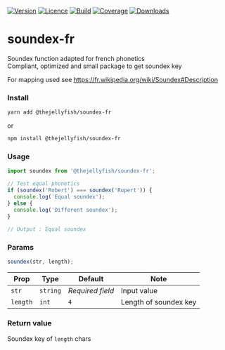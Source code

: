 [![Version](https://img.shields.io/npm/v/@thejellyfish/soundex-fr)](https://www.npmjs.com/package/@thejellyfish/soundex-fr)
[![Licence](https://img.shields.io/npm/l/@thejellyfish/soundex-fr)](https://en.wikipedia.org/wiki/ISC_license)
[![Build](https://img.shields.io/travis/thejellyfish/soundex-fr)](https://travis-ci.org/github/thejellyfish/soundex-fr)
[![Coverage](https://img.shields.io/codecov/c/github/thejellyfish/soundex-fr)](https://codecov.io/gh/thejellyfish/soundex-fr)
[![Downloads](https://img.shields.io/npm/dt/@thejellyfish/soundex-fr)](https://www.npmjs.com/package/@thejellyfish/soundex-fr)

# soundex-fr
Soundex function adapted for french phonetics   
Compliant, optimized and small package to get soundex key       

For mapping used see https://fr.wikipedia.org/wiki/Soundex#Description  


### Install
```bash
yarn add @thejellyfish/soundex-fr
```
or
```bash
npm install @thejellyfish/soundex-fr
```
### Usage
```javascript
import soundex from '@thejellyfish/soundex-fr';

// Test equal phonetics
if (soundex('Robert') === soundex('Rupert')) {
  console.log('Equal soundex');
} else {
  console.log('Different soundex');
}
    
// Output : Equal soundex
```


### Params

```javascript
soundex(str, length);
```

| Prop     | Type     |  Default         | Note                  |
|----------|----------|------------------|-----------------------|
| `str`    | `string` | _Required field_ | Input value           |
| `length` | `int`    | `4`              | Length of soundex key |


### Return value

Soundex key of `length` chars
